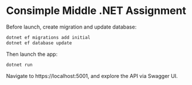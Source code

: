 ﻿# Consimple Middle .NET Assignment

Before launch, create migration and update database:

```sh
dotnet ef migrations add initial
dotnet ef database update
```

Then launch the app:

```sh
dotnet run
```

Navigate to https://localhost:5001, and explore the API via Swagger UI.